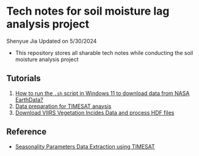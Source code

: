 # Tech notes for soil moisture lag analysis project

Shenyue Jia
Updated on 5/30/2024

- This repository stores all sharable tech notes while conducting the soil moisture analysis project

## Tutorials

1. [How to run the `.sh` script in Windows 11 to download data from NASA EarthData?](https://github.com/jiashenyue/soil-moisture-analysis-tech-notes/blob/main/01-run-shell-script-nasa-download.md)
2. [Data preparation for TIMESAT anaysis](https://github.com/jiashenyue/soil-moisture-analysis-tech-notes/blob/main/02-TIMESAT-data-prep.md)
3. [Download VIIRS Vegetation Incides Data and process HDF files](https://github.com/jiashenyue/soil-moisture-analysis-tech-notes/blob/main/03-VIIRS-data-download-prep.md)

## Reference

- [Seasonality Parameters Data Extraction using TIMESAT](https://datapartnership.org/syria-economic-monitor/notebooks/vegetation-conditions/Seasonality_Parameters_Data_Extraction.html)


  

